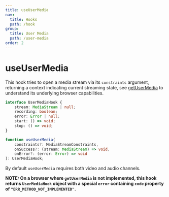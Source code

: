 ```yaml
---
title: useUserMedia
nav:
  title: Hooks
  path: /hook
group:
  title: User Media
  path: /user-media
order: 2
---
```


# useUserMedia

This hook tries to open a media stream via its `constraints` argument, returning a context indicating current streaming state, see [getUserMedia](https://developer.mozilla.org/en-US/docs/Web/API/MediaDevices/getUserMedia) to understand its underlying browser capabilities.

```typescript
interface UserMediaHook {
    stream: MediaStream | null;
    recording: boolean;
    error: Error | null;
    start: () => void;
    stop: () => void;
}

function useUserMedia(
    constraints?: MediaStreamConstraints,
    onSuccess?: (stream: MediaStream) => void,
    onError?: (error: Error) => void
): UserMediaHook;
```

By default `useUserMedia` requires both video and audio channels.

**NOTE: On a browser where `getUserMedia` is not implemented, this hook returns `UserMediaHook` object with a special `error` containing `code` property of `"ERR_METHOD_NOT_IMPLEMENTED"`.**

<code src='./demo/useUserMedia.tsx'>
